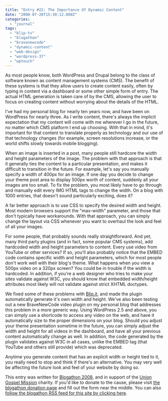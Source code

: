 ```yaml
---
title: "Entry #22: The Importance Of Dynamic Content"
date: "2008-07-26T15:30:12.000Z"
categories: 
  - "journal"
tags: 
  - "blip-tv"
  - "blogathon"
  - "bravenewcode"
  - "dynamic-content"
  - "web-design"
  - "wordpress-37"
  - "wptouch"
---
```


As most people know, both WordPress and Drupal belong to the class of software known as content management systems (CMS). The benefit of these systems is that they allow users to create content easily, often by typing in content via a dashboard or some other simple form of entry. The actual HTML generation is taken care of by the CMS, allowing the user to focus on creating content without worrying about the details of the HTML.

I've had my personal blog for nearly ten years now, and have been on WordPress for nearly three. As I write content, there's always the implicit expectation that my content will come with me wherever I go in the future, no matter which CMS platform I end up choosing. With that in mind, it's important for that content to translate properly as technology and our use of that technology changes (for example, screen resolutions increase, or the world shifts slowly towards mobile blogging).

When an image is inserted in a post, many people still hardcore the width and height parameters of the image. The problem with that approach is that it generally ties the content to a particular presentation, and makes it difficult to transition in the future. For example, let's say you manually specify a width of 400px for an image. If one day you decide to change your theme post area to display 500px worth of content, suddenly all your images are too small. To fix the problem, you most likely have to go through and manually edit every IMG HTML tags to change the width. On a blog with 1000 entries, that doesn't sound particularly exciting, does it?

A far better approach is to use CSS to specify the desired width and height. Most modern browsers support the "max-width" parameter, and those that don't typically have workarounds. With that approach, you can simply change the layout via CSS whenever you want to overhaul the look and feel of all your images.

For some people, that probably sounds really straightforward. And yet, many third party plugins (and in fact, some popular CMS systems), add hardcoded width and height parameters to content. Every use video from YouTube or other services? If so, you'll also probably notice that the EMBED code contains specific width and height parameters, which for most people don't work well with their blog's theme. What happens when you view a 500px video on a 320px screen? You could be in trouble if the width is hardcoded. In addition, if you're a web designer who tries to make your sites validate against W3C, you should know that embedded width/height attributes most likely will not validate against strict XHTML doctypes.

We fixed some of these problems with [Blip.it](http://www.bravenewcode.com), and made the plugin automatically generate it's own width and height. We've also been testing out a new BraveNewCode video plugin on my personal blog that addresses this problem in a more generic way. Using WordPress 2.5 and above, you can simply use a shortcode to access any video on the web, and have it automatically size to the proper dimensions on your blog. Should you adjust your theme presentation sometime in the future, you can simply adjust the width and height for all videos in the dashboard, and have all your previous content automatically change as well. In addition, the code generated by the plugin validates against W3C in all cases, unlike the EMBED tag (that YouTube and others still provide) which was deprecated.

Anytime you generate content that has an explicit width or height tied to it, you really need to stop and think if there's an alternative. You may very well be affecting the future look and feel of your website by doing so.

This entry was written for [Blogathon 2008](http://www.migratorynerd.com/tag/blogathon), and in support of the [Union Gospel Mission](http://ugm.ca) charity. If you'd like to donate to the cause, please visit [the blogathon donation page](http://miss604.com/blogathon) and fill out the form near the middle. You can also [follow the blogathon RSS feed for this site by clicking here](http://www.migratorynerd.com/tag/blogathon/feed).
